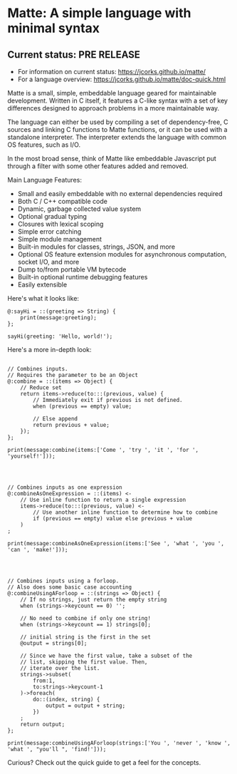 Matte: A simple language with minimal syntax
============================================

Current status: PRE RELEASE
---------------------------


* For information on current status: https://jcorks.github.io/matte/
* For a language overview: https://jcorks.github.io/matte/doc-quick.html



Matte is a small, simple, embeddable language geared for maintainable development.
Written in C itself, it features a C-like syntax with a set of key differences 
designed to approach problems in a more maintainable way.


The language can either be used by compiling a set of dependency-free, C sources 
and linking C functions to Matte functions, or it can be used with a standalone 
interpreter. The interpreter extends the language with common OS features, such 
as I/O.


In the most broad sense, think of Matte like embeddable Javascript put through a filter 
with some other features added and removed.

Main Language Features:


* Small and easily embeddable with no external dependencies required
* Both C / C++ compatible code
* Dynamic, garbage collected value system
* Optional gradual typing
* Closures with lexical scoping
* Simple error catching 
* Simple module management 
* Built-in modules for classes, strings, JSON, and more 
* Optional OS feature extension modules for asynchronous computation, socket I/O, and more 
* Dump to/from portable VM bytecode
* Built-in optional runtime debugging features 
* Easily extensible 


Here's what it looks like:
```
@:sayHi = ::(greeting => String) {
    print(message:greeting);
};

sayHi(greeting: 'Hello, world!');

```


Here's a more in-depth look:
```

// Combines inputs.
// Requires the parameter to be an Object
@:combine = ::(items => Object) { 
    // Reduce set
    return items->reduce(to:::(previous, value) {
        // Immediately exit if previous is not defined.
        when (previous == empty) value;
        
        // Else append
        return previous + value;
    });
};
    
print(message:combine(items:['Come ', 'try ', 'it ', 'for ', 'yourself!']));




// Combines inputs as one expression
@:combineAsOneExpression = ::(items) <- 
    // Use inline function to return a single expression
    items->reduce(to:::(previous, value) <- 
        // Use another inline function to determine how to combine
        if (previous == empty) value else previous + value
    )
; 

print(message:combineAsOneExpression(items:['See ', 'what ', 'you ', 'can ', 'make!']));




// Combines inputs using a forloop.
// Also does some basic case accounting
@:combineUsingAForloop = ::(strings => Object) {
    // If no strings, just return the empty string
    when (strings->keycount == 0) '';
    
    // No need to combine if only one string!
    when (strings->keycount == 1) strings[0];
    
    // initial string is the first in the set
    @output = strings[0];
    
    // Since we have the first value, take a subset of the 
    // list, skipping the first value. Then, 
    // iterate over the list.
    strings->subset(
        from:1, 
        to:strings->keycount-1
    )->foreach(
        do::(index, string) {
            output = output + string;
        })
    ;
    return output;
};

print(message:combineUsingAForloop(strings:['You ', 'never ', 'know ', 'what ', "you'll ", 'find!']));

```


Curious? Check out the quick guide to get a feel for the concepts.



